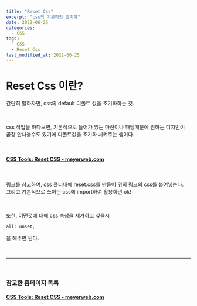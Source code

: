 ```yaml
---
title: "Reset Css"
excerpt: "css의 기본적인 초기화"
date: 2022-06-25
categories:
  - CSS
tags:
  - CSS
  - Reset Css
last_modified_at: 2022-06-25
---
```


# Reset Css 이란?

간단히 말하자면, css의 default 디폴트 값을 초기화하는 것.

<br>

css 작업을 하다보면, 기본적으로 들어가 있는 마진이나 패딩때문에 원하는 디자인이 곧장 안나올수도 있기에 디폴트값을 초기화 시켜주는 셈이다.

<br>

#### [CSS Tools: Reset CSS - meyerweb.com](https://meyerweb.com/eric/tools/css/reset/)

<br>

링크를 참고하여, css 폴더내에 reset.css를 만들어 위의 링크의 css를 붙여넣는다.  
그리고 기본적으로 쓰이는 css에 import하여 활용하면 ok!

<br>

또한, 어떤것에 대해 css 속성을 제거하고 싶을시

```
all: unset;
```

을 해주면 된다.

<br>

---

<br>

### 참고한 홈페이지 목록

#### [CSS Tools: Reset CSS - meyerweb.com](https://meyerweb.com/eric/tools/css/reset/)
